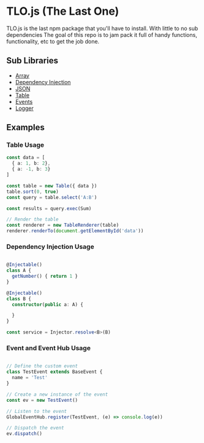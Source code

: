 # TLO.js (The Last One)
TLO.js is the last npm package that you'll have to install. With little to no sub dependencies The goal of this repo is to jam pack it full of 
handy functions, functionality, etc to get the job done.

## Sub Libraries
* [Array]('https://github.com/tlojs/tlojs/blob/master/src/array/README.md')
* [Dependency Injection]('https://github.com/tlojs/tlojs/blob/master/src/dependency-injection/README.md')
* [JSON]('https://github.com/tlojs/tlojs/blob/master/src/json/README.md')
* [Table]('https://github.com/tlojs/tlojs/blob/master/src/table/README.md')
* [Events]('https://github.com/tlojs/tlojs/blob/master/src/events/README.md')
* [Logger]('https://github.com/tlojs/tlojs/blob/master/src/logger/README.md')


## Examples
### Table Usage
```typescript
const data = [
  { a: 1, b: 2},
  { a: -1, b: 3}
]

const table = new Table({ data })
table.sort(0, true)
const query = table.select('A:B')

const results = query.exec(Sum)

// Render the table
const renderer = new TableRenderer(table)
renderer.renderTo(document.getElementById('data'))
```

### Dependency Injection Usage
```typescript

@Injectable()
class A {
  getNumber() { return 1 }
}

@Injectable()
class B {
  constructor(public a: A) {

  }
}

const service = Injector.resolve<B>(B)

```

### Event and Event Hub Usage
```typescript

// Define the custom event
class TestEvent extends BaseEvent {
  name = 'Test'
}

// Create a new instance of the event
const ev = new TestEvent()

// Listen to the event
GlobalEventHub.register(TestEvent, (e) => console.log(e))

// Dispatch the event
ev.dispatch()

```